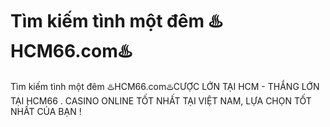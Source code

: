 # Tìm kiếm tình một đêm ♨️HCM66.com♨️

Tìm kiếm tình một đêm ♨️HCM66.com♨️CƯỢC LỚN TẠI HCM - THẮNG LỚN TẠI HCM66 . CASINO ONLINE TỐT NHẤT TẠI VIỆT NAM, LỰA CHỌN TỐT NHẤT CỦA BẠN !
